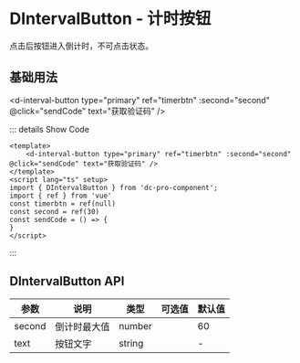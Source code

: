 # DIntervalButton - 计时按钮

点击后按钮进入倒计时，不可点击状态。

## 基础用法

<script lang="ts" setup>
import { DIntervalButton } from 'dc-pro-component';
import { ref } from 'vue'
const timerbtn = ref(null)
const second = ref(5)
const sendCode = () => {
}
</script>

<d-interval-button type="primary" ref="timerbtn" :second="second" @click="sendCode" text="获取验证码" />

::: details Show Code

```vue
<template>
    <d-interval-button type="primary" ref="timerbtn" :second="second" @click="sendCode" text="获取验证码" />
</template>
<script lang="ts" setup>
import { DIntervalButton } from 'dc-pro-component';
import { ref } from 'vue'
const timerbtn = ref(null)
const second = ref(30)
const sendCode = () => {
}
</script>
```
:::

## DIntervalButton API

| 参数         | 说明                                     | 类型   | 可选值                  | 默认值     |
| ------------ | ---------------------------------------- | ------ | ----------------------- | ---------- |
| second    | 	倒计时最大值                                | number |                      | 60         |
| text      |   按钮文字                                    | string|                       | -          |